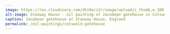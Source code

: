 ```yaml
---
image: https://res.cloudinary.com/dtn9ari2r/image/upload/c_thumb,w_200,g_face/v1533736845/oils/gatehse3.jpg
alt-image: Stanway House - oil painting of Jacobean gatehouse in Cotswold stone
caption: Jacobean gatehouse at Stanway House, England 
permalink: /oil-paintings/cotswold-gatehouse
---  
```

